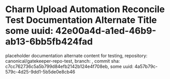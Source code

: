 # Charm Upload Automation Reconcile Test Documentation Alternate Title some uuid: 42e00a4d-a1ed-46b9-ab13-6bb5fb424fad
 placeholder documentation alternate content for testing,  repository: canonical/gatekeeper-repo-test,  branch: ,  commit sha: c7cc762736c5a5b799d84efb2142b124e4f708eb,  some uuid: 4a57b79c-579c-4d25-9dd1-5b5de0e8cb46
